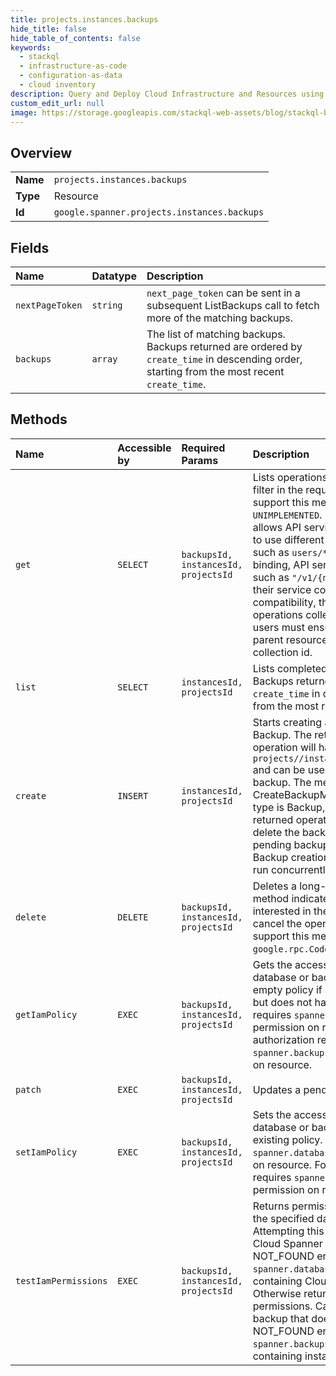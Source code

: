 ```yaml
---
title: projects.instances.backups
hide_title: false
hide_table_of_contents: false
keywords:
  - stackql
  - infrastructure-as-code
  - configuration-as-data
  - cloud inventory
description: Query and Deploy Cloud Infrastructure and Resources using SQL
custom_edit_url: null
image: https://storage.googleapis.com/stackql-web-assets/blog/stackql-blog-post-featured-image.png
---
```

  
    

## Overview
<table><tbody>
<tr><td><b>Name</b></td><td><code>projects.instances.backups</code></td></tr>
<tr><td><b>Type</b></td><td>Resource</td></tr>
<tr><td><b>Id</b></td><td><code>google.spanner.projects.instances.backups</code></td></tr>
</tbody></table>

## Fields
| Name | Datatype | Description |
|:-----|:---------|:------------|
| `nextPageToken` | `string` | `next_page_token` can be sent in a subsequent ListBackups call to fetch more of the matching backups. |
| `backups` | `array` | The list of matching backups. Backups returned are ordered by `create_time` in descending order, starting from the most recent `create_time`. |
## Methods
| Name | Accessible by | Required Params | Description |
|:-----|:--------------|:----------------|:------------|
| `get` | `SELECT` | `backupsId, instancesId, projectsId` | Lists operations that match the specified filter in the request. If the server doesn't support this method, it returns `UNIMPLEMENTED`. NOTE: the `name` binding allows API services to override the binding to use different resource name schemes, such as `users/*/operations`. To override the binding, API services can add a binding such as `"/v1/{name=users/*}/operations"` to their service configuration. For backwards compatibility, the default name includes the operations collection id, however overriding users must ensure the name binding is the parent resource, without the operations collection id. |
| `list` | `SELECT` | `instancesId, projectsId` | Lists completed and pending backups. Backups returned are ordered by `create_time` in descending order, starting from the most recent `create_time`. |
| `create` | `INSERT` | `instancesId, projectsId` | Starts creating a new Cloud Spanner Backup. The returned backup long-running operation will have a name of the format `projects//instances//backups//operations/` and can be used to track creation of the backup. The metadata field type is CreateBackupMetadata. The response field type is Backup, if successful. Cancelling the returned operation will stop the creation and delete the backup. There can be only one pending backup creation per database. Backup creation of different databases can run concurrently. |
| `delete` | `DELETE` | `backupsId, instancesId, projectsId` | Deletes a long-running operation. This method indicates that the client is no longer interested in the operation result. It does not cancel the operation. If the server doesn't support this method, it returns `google.rpc.Code.UNIMPLEMENTED`. |
| `getIamPolicy` | `EXEC` | `backupsId, instancesId, projectsId` | Gets the access control policy for a database or backup resource. Returns an empty policy if a database or backup exists but does not have a policy set. Authorization requires `spanner.databases.getIamPolicy` permission on resource. For backups, authorization requires `spanner.backups.getIamPolicy` permission on resource. |
| `patch` | `EXEC` | `backupsId, instancesId, projectsId` | Updates a pending or completed Backup. |
| `setIamPolicy` | `EXEC` | `backupsId, instancesId, projectsId` | Sets the access control policy on a database or backup resource. Replaces any existing policy. Authorization requires `spanner.databases.setIamPolicy` permission on resource. For backups, authorization requires `spanner.backups.setIamPolicy` permission on resource. |
| `testIamPermissions` | `EXEC` | `backupsId, instancesId, projectsId` | Returns permissions that the caller has on the specified database or backup resource. Attempting this RPC on a non-existent Cloud Spanner database will result in a NOT_FOUND error if the user has `spanner.databases.list` permission on the containing Cloud Spanner instance. Otherwise returns an empty set of permissions. Calling this method on a backup that does not exist will result in a NOT_FOUND error if the user has `spanner.backups.list` permission on the containing instance. |
